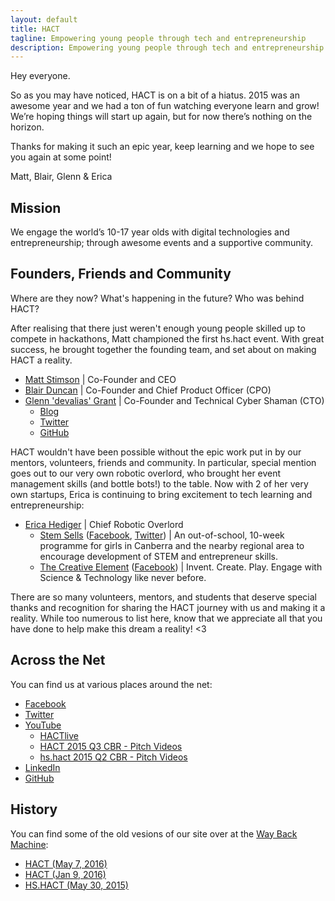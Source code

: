 ```yaml
---
layout: default
title: HACT
tagline: Empowering young people through tech and entrepreneurship
description: Empowering young people through tech and entrepreneurship
---
```


Hey everyone.

So as you may have noticed, HACT is on a bit of a hiatus. 2015 was an awesome year and we had a ton of fun watching everyone learn and grow! We’re hoping things will start up again, but for now there’s nothing on the horizon.

Thanks for making it such an epic year, keep learning and we hope to see you again at some point!

Matt, Blair, Glenn & Erica

## Mission

We engage the world’s 10-17 year olds with digital technologies and entrepreneurship; through awesome events and a supportive community.

## Founders, Friends and Community

Where are they now? What's happening in the future? Who was behind HACT?

After realising that there just weren't enough young people skilled up to compete in hackathons, Matt championed the first hs.hact event. With great success, he brought together the founding team, and set about on making HACT a reality.

* [Matt Stimson](https://www.linkedin.com/in/mattstimson/) | Co-Founder and CEO
* [Blair Duncan](https://www.linkedin.com/in/blair-duncan-778b3960/) | Co-Founder and Chief Product Officer (CPO)
* [Glenn 'devalias' Grant](https://au.linkedin.com/in/glenndevaliasgrant) | Co-Founder and Technical Cyber Shaman (CTO)
    * [Blog](http://www.devalias.net/)
    * [Twitter](https://twitter.com/_devalias)
    * [GitHub](https://github.com/alias1/)

HACT wouldn't have been possible without the epic work put in by our mentors, volunteers, friends and community. In particular, special mention goes out to our very own robotic overlord, who brought her event management skills (and bottle bots!) to the table. Now with 2 of her very own startups, Erica is continuing to bring excitement to tech learning and entrepreneurship:

* [Erica Hediger](https://www.linkedin.com/in/erica-hediger-28979096/) | Chief Robotic Overlord
    * [Stem Sells](http://www.stemsells.com.au/) ([Facebook](https://www.facebook.com/stemsells/), [Twitter](https://twitter.com/STEMsellsAU)) | An out-of-school, 10-week programme for girls in Canberra and the nearby regional area to encourage development of STEM and entrepreneur skills.
    * [The Creative Element](http://thecreativeelement.com.au/) ([Facebook](https://www.facebook.com/InventCreatePlay/)) | Invent. Create. Play. Engage with Science & Technology like never before.

There are so many volunteers, mentors, and students that deserve special thanks and recognition for sharing the HACT journey with us and making it a reality. While too numerous to list here, know that we appreciate all that you have done to help make this dream a reality! <3

## Across the Net

You can find us at various places around the net:

* [Facebook](https://www.facebook.com/hact.io/)
* [Twitter](https://twitter.com/hact_io)
* [YouTube](https://www.youtube.com/channel/UCz70nBjd8-xBnfuVvLPxt-w)
    * [HACTlive](https://www.youtube.com/playlist?list=PLqIlC9GbUbGU6co4Wybqm_ESGMYV04D_7)
    * [HACT 2015 Q3 CBR - Pitch Videos](https://www.youtube.com/playlist?list=PLqIlC9GbUbGU-79mJ9lzpHylMWLQbuwV6)
    * [hs.hact 2015 Q2 CBR - Pitch Videos](https://www.youtube.com/playlist?list=PLqIlC9GbUbGXUHOQo5R3L85YVBfL5Px9o)
* [LinkedIn](https://www.linkedin.com/company-beta/6449748/)
* [GitHub](https://github.com/hact-io)

## History

You can find some of the old vesions of our site over at the [Way Back Machine](https://archive.org/web/):

* [HACT (May 7, 2016)](https://web.archive.org/web/20160507122706/http://hact.io/)
* [HACT (Jan 9, 2016)](https://web.archive.org/web/20160109202857/http://hact.io/)
* [HS.HACT (May 30, 2015)](https://web.archive.org/web/20150530035239/http://hs.hact.io)
